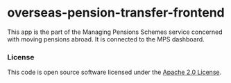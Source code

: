 
# overseas-pension-transfer-frontend

This app is the part of the Managing Pensions Schemes service concerned with moving pensions abroad. It is connected to the MPS dashboard.

### License

This code is open source software licensed under the [Apache 2.0 License]("http://www.apache.org/licenses/LICENSE-2.0.html").